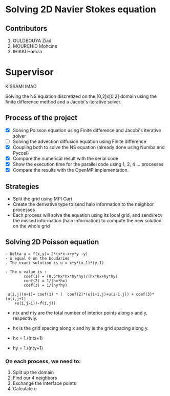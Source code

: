 # Solving 2D Navier Stokes equation
 ##  Contributors
 1) OULDBOUYA Ziad
 2) MOURCHID Mohcine 
 3) IHIKKI Hamza
 
 # Supervisor
 KISSAMI IMAD

   Solving the NS equation discretized on the [0,2]x[0,2] domain using the finite
   difference method and a Jacobi's iterative solver.
 
 
 ## Process of the project 
 - [x] Solving Poisson equation using Finite difference and Jacobi's iterative solver
- [ ] Solving the advection diffusion equation using Finite difference
- [x] Coupling both to solve the NS equation (already done using Numba and Pyccel)
- [x] Compare the numerical result with the serial code
- [x] Show the execution time for the parallel code using 1, 2, 4 ... processes
- [x] Compare the results with the OpenMP implementation.

 ## Strategies
  - Split the grid using MPI Cart
 - Create the derivative type to send halo information to the neighbor processes
 - Each process will solve the equation using its local grid, and send/recv the missed information (halo information) to compute the new solution on the whole grid
 
## Solving 2D Poisson equation

    - Delta u = f(x,y)= 2*(x*x-x+y*y -y)
    - u equal 0 on the boudaries
    - The exact solution is u = x*y*(x-1)*(y-1)
 
    - The u value is :
            coef(1) = (0.5*hx*hx*hy*hy)/(hx*hx+hy*hy)
            coef(2) = 1/(hx*hx)
            coef(3) = 1/(hy*hy)
 
     u(i,j)(n+1)= coef(1) * (  coef(2)*(u(i+1,j)+u(i-1,j)) + coef(3)*(u(i,j+1)
        +u(i,j-1))-f(i,j))

 *   ntx and nty are the total number of interior points along x and y, respectivly.
 
 *   hx is the grid spacing along x and hy is the grid spacing along y.
 *    hx = 1./(ntx+1)
 *    hy = 1./(nty+1)
 ###   On each process, we need to:
   1) Split up the domain
   2) Find our 4 neighbors
   3) Exchange the interface points
   4) Calculate u


